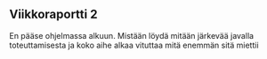 ## Viikkoraportti 2

En pääse ohjelmassa alkuun. Mistään löydä mitään järkevää javalla toteuttamisesta ja koko aihe alkaa vituttaa mitä enemmän sitä miettii 